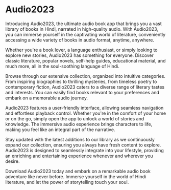 # Audio2023

Introducing Audio2023, the ultimate audio book app that brings you a vast library of books in Hindi, narrated in high-quality audio. With Audio2023, you can immerse yourself in the captivating world of literature, conveniently accessing a wide variety of books in audio format, anytime, anywhere.

Whether you're a book lover, a language enthusiast, or simply looking to explore new stories, Audio2023 has something for everyone. Discover classic literature, popular novels, self-help guides, educational material, and much more, all in the soul-soothing language of Hindi.

Browse through our extensive collection, organized into intuitive categories. From inspiring biographies to thrilling mysteries, from timeless poetry to contemporary fiction, Audio2023 caters to a diverse range of literary tastes and interests. You can easily find books relevant to your preferences and embark on a memorable audio journey.

Audio2023 features a user-friendly interface, allowing seamless navigation and effortless playback control. Whether you're in the comfort of your home or on the go, simply open the app to unlock a world of stories and knowledge. The immersive audio experience brings characters to life, making you feel like an integral part of the narrative.

Stay updated with the latest additions to our library as we continuously expand our collection, ensuring you always have fresh content to explore. Audio2023 is designed to seamlessly integrate into your lifestyle, providing an enriching and entertaining experience whenever and wherever you desire.

Download Audio2023 today and embark on a remarkable audio book adventure like never before. Immerse yourself in the world of Hindi literature, and let the power of storytelling touch your soul.

